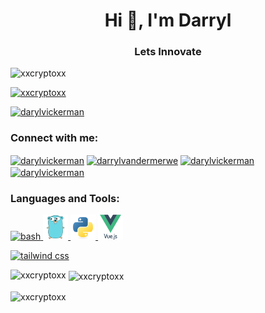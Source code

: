 <h1 align="center">Hi 👋, I'm Darryl</h1>
<h3 align="center">Lets Innovate</h3>

<p align="left"> <img src="https://komarev.com/ghpvc/?username=xxcryptoxx&label=Profile%20views&color=0e75b6&style=flat" alt="xxcryptoxx" /> </p>

<p align="left"> <a href="https://github.com/ryo-ma/github-profile-trophy"><img src="https://github-profile-trophy.vercel.app/?username=xxcryptoxx" alt="xxcryptoxx" /></a> </p>

<p align="left"> <a href="https://twitter.com/darylvickerman" target="blank"><img src="https://img.shields.io/twitter/follow/darylvickerman?logo=twitter&style=for-the-badge" alt="darylvickerman" /></a> </p>

<h3 align="left">Connect with me:</h3>
<p align="left">
<a href="https://twitter.com/darylvickerman" target="blank"><img align="center" src="https://raw.githubusercontent.com/rahuldkjain/github-profile-readme-generator/master/src/images/icons/Social/twitter.svg" alt="darylvickerman" height="30" width="40" /></a>
<a href="https://linkedin.com/in/darrylvandermerwe" target="blank"><img align="center" src="https://raw.githubusercontent.com/rahuldkjain/github-profile-readme-generator/master/src/images/icons/Social/linked-in-alt.svg" alt="darrylvandermerwe" height="30" width="40" /></a>
<a href="https://stackoverflow.com/users/darylvickerman" target="blank"><img align="center" src="https://raw.githubusercontent.com/rahuldkjain/github-profile-readme-generator/master/src/images/icons/Social/stack-overflow.svg" alt="darylvickerman" height="30" width="40" /></a>
<a href="https://instagram.com/darylvickerman" target="blank"><img align="center" src="https://raw.githubusercontent.com/rahuldkjain/github-profile-readme-generator/master/src/images/icons/Social/instagram.svg" alt="darylvickerman" height="30" width="40" /></a>
</p>

<h3 align="left">Languages and Tools:</h3>
<p align="left"> <a href="https://www.gnu.org/software/bash/" target="_blank"> <img src="https://www.vectorlogo.zone/logos/gnu_bash/gnu_bash-icon.svg" alt="bash" width="40" height="40"/> </a> <a href="https://golang.org" target="_blank"> <img src="https://raw.githubusercontent.com/devicons/devicon/master/icons/go/go-original.svg" alt="go" width="40" height="40"/> </a> <a href="https://www.python.org" target="_blank"> <img src="https://raw.githubusercontent.com/devicons/devicon/master/icons/python/python-original.svg" alt="python" width="40" height="40"/> </a> <a href="https://vuejs.org/" target="_blank"> <img src="https://raw.githubusercontent.com/devicons/devicon/master/icons/vuejs/vuejs-original-wordmark.svg" alt="vuejs" width="40" height="40"/> </a> </p> <p align="left"> <a href="https://tailwindcss.com/" target="_blank"> <img src="https://seeklogo.com/images/T/tailwind-css-logo-5AD4175897-seeklogo.com.png" alt="tailwind css" width="40" height="40"/> </a> </p>

<p><img align="left" src="https://github-readme-stats.vercel.app/api/top-langs?username=xxcryptoxx&show_icons=true&locale=en&layout=compact" alt="xxcryptoxx" /></p>

<p>&nbsp;<img align="center" src="https://github-readme-stats.vercel.app/api?username=xxcryptoxx&show_icons=true&locale=en" alt="xxcryptoxx" /></p>

<p><img align="center" src="https://github-readme-streak-stats.herokuapp.com/?user=xxcryptoxx&" alt="xxcryptoxx" /></p>
